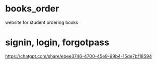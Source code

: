 # books_order
website for student ordering books

# signin, login, forgotpass
https://chatgpt.com/share/ebee3746-4700-45e9-99b4-15de7bf18594

